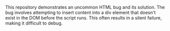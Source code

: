 This repository demonstrates an uncommon HTML bug and its solution. The bug involves attempting to insert content into a div element that doesn't exist in the DOM before the script runs.  This often results in a silent failure, making it difficult to debug.